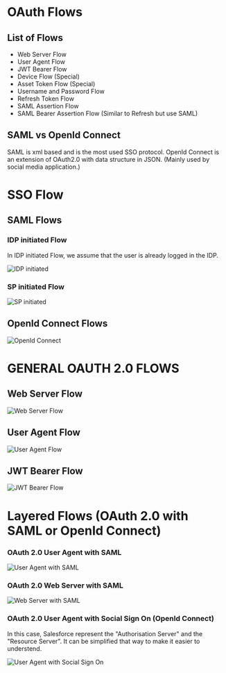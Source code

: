# OAuth Flows

## List of Flows

- Web Server Flow
- User Agent Flow
- JWT Bearer Flow
- Device Flow (Special)
- Asset Token Flow (Special)
- Username and Password Flow
- Refresh Token Flow
- SAML Assertion Flow
- SAML Bearer Assertion Flow (Similar to Refresh but use SAML)

## SAML vs OpenId Connect
SAML is xml based and is the most used SSO protocol.
OpenId Connect is an extension of OAuth2.0 with data structure in JSON. (Mainly used by social media application.)


# SSO Flow
## SAML Flows
### IDP initiated Flow
In IDP initiated Flow, we assume that the user is already logged in the IDP.

![IDP initiated](../../Images/CTA%20-%20Diagrams%20-%20SAML%20-%20IDP%20initiated.png)
### SP initiated Flow
![SP initiated](../../Images/CTA%20-%20Diagrams%20-%20SAML%20-%20SP%20initiated.png)

## OpenId Connect Flows
![OpenId Connect](../../Images/CTA%20-%20Diagrams%20-%20OpenId%20Connect.png)

# GENERAL OAUTH 2.0 FLOWS
## Web Server Flow
![Web Server Flow](../../Images/CTA%20-%20Diagrams%20-%20Web%20Server%20Flow.png)
## User Agent Flow
![User Agent Flow](../../Images/CTA%20-%20Diagrams%20-%20User%20Agent%20Flow.png)
## JWT Bearer Flow
![JWT Bearer Flow](../../Images/CTA%20-%20Diagrams%20-%20JWT%20Bearer%20Flow.png)


# Layered Flows (OAuth 2.0 with SAML or OpenId Connect)

### OAuth 2.0 User Agent with SAML
![User Agent with SAML](../../Images/CTA%20-%20Diagrams%20-%20OAuth%202.0%20User%20Agent%20with%20SAML.png)

### OAuth 2.0 Web Server with SAML
![Web Server with SAML](../../Images/CTA%20-%20Diagrams%20-%20OAuth%202.0%20Web%20Server%20with%20SAML.png)

### OAuth 2.0 User Agent with Social Sign On (OpenId Connect)

In this case, Salesforce represent the "Authorisation Server" and the "Resource Server". It can be simplified that way to make it easier to understend.

![User Agent with Social Sign On](../../Images/CTA%20-%20Diagrams%20-%20OAuth%202.0%20User%20Agent%20with%20Social%20Sign%20On.png)